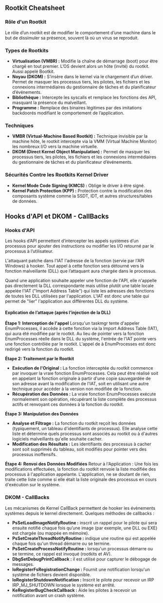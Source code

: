 ## Rootkit Cheatsheet

### Rôle d'un Rootkit

Le rôle d’un rootkit est de modifier le comportement d’une machine dans le but de dissimuler sa présence, souvent là où un virus se reproduit.

### Types de Rootkits

- **Virtualisation (VMBR) :** Modifie la chaîne de démarrage (boot) pour être chargé en tout premier. L’OS devient alors un hôte (invité) du rootkit. Aussi appelé Bootkit.
- **Noyau (DKOM) :** S’insère dans le kernel via le chargement d’un driver. Permet de masquer les processus tiers, les pilotes, les fichiers et les connexions intermédiaires du gestionnaire de tâches et du planificateur d’événements.
- **Bibliothèque :** Intercepte les syscalls et remplace les fonctions des API, masquant la présence du malveillant.
- **Programme :** Remplace des binaires légitimes par des imitations backdoorés modifiant le comportement de l’application.

### Techniques

- **VMBR (Virtual-Machine Based Rootkit) :** Technique invisible par la machine hôte, le rootkit intercepte via la VMM (Virtual Machine Monitor) les nombreux I/O vers la machine virtuelle.
- **DKOM (Direct Kernel Object Manipulation) :** Permet de masquer les processus tiers, les pilotes, les fichiers et les connexions intermédiaires du gestionnaire de tâches et du planificateur d’événements.

### Sécurités Contre les Rootkits Kernel Driver

- **Kernel Mode Code Signing (KMCS) :** Oblige le driver à être signé.
- **Kernel Patch Protection (KPP) :** Protection contre la modification des composants système comme la SSDT, IDT, et autres structures/tables de données.

## Hooks d'API et DKOM - CallBacks

### Hooks d'API

Les hooks d’API permettent d‘intercepter les appels systèmes d’un processus pour ajouter des instructions ou modifier les I/O retourné par le processus à l’utilisateur.

L'attaquant patche dans l'IAT l'adresse de la fonction (servie par l'API Windows) à hooker. Tout appel à cette fonction sera détourné vers la fonction malveillante (DLL) que l’attaquant aura chargée dans le processus.

Quand une application souhaite appeler une fonction de l'API, elle n'appelle pas directement la DLL correspondante mais utilise plutôt une table locale appelée l'IAT ("Import Address Table") qui liste les adresses des fonctions de toutes les DLL utilisées par l'application. L'IAT est donc une table qui permet de "lier" l'application aux différentes DLL du système.

#### Explication de l’attaque (après l’injection de la DLL)

**Étape 1: Interception de l'appel**
Lorsqu'un taskmgr tente d'appeler EnumProcesses, il accède à cette fonction via la Import Address Table (IAT), qui aura été modifiée par le rootkit. Au lieu de pointer vers la fonction EnumProcesses réelle dans le DLL du système, l'entrée de l'IAT pointe vers une fonction contrôlée par le rootkit. L'appel de à EnumProcesses est donc redirigé vers la fonction du rootkit.

**Étape 2: Traitement par le Rootkit**
- **Exécution de l'Original :** La fonction interceptée du rootkit commence par invoquer la vraie fonction EnumProcesses. Cela peut être réalisé soit en appelant la fonction originale à partir d'une copie sauvegardée de son adresse avant la modification de l'IAT, soit en utilisant une autre technique pour accéder à la version non modifiée de la fonction.
- **Récupération des Données :** La vraie fonction EnumProcesses exécute normalement son opération, récupérant la liste complète des processus actifs et renvoyant ces données à la fonction du rootkit.

**Étape 3: Manipulation des Données**
- **Analyse et Filtrage :** La fonction du rootkit reçoit les données (typiquement, un tableau d'identifiants de processus). Elle analyse cette liste et détermine quels processus sont associés au rootkit ou à d'autres logiciels malveillants qu'elle souhaite cacher.
- **Modification des Résultats :** Les identifiants des processus à cacher sont soit supprimés du tableau, soit modifiés pour pointer vers des processus inoffensifs.

**Étape 4: Renvoi des Données Modifiées**
Retour à l'Application : Une fois les modifications effectuées, la fonction du rootkit renvoie la liste modifiée des processus à l'application appelante. L'application, ne se doutant de rien, traite cette liste comme si elle était la liste originale des processus en cours d'exécution sur le système.

### DKOM - CallBacks

Les mécanismes de Kernel CallBack permettent de hooker les évènements systèmes depuis le kernel directement. Quelques méthodes de callbacks :
- **PsSetLoadImageNotifyRoutine :** inscrit un rappel pour le pilote qui sera ensuite notifié chaque fois qu’une image (par exemple, une DLL ou EXE) est chargée (ou mappée en mémoire).
- **PsSetCreateThreadNotifyRoutine :** indique une routine qui est appelée chaque fois qu'un thread démarre ou se termine.
- **PsSetCreateProcessNotifyRoutine :** lorsqu'un processus démarre ou se termine, ce rappel est invoqué (rootkits et AV).
- **DbgSetDebugPrintCallback :** il est utilisé pour capturer le débogage de messages.
- **IoRegisterFsRegistrationChange :** Fournit une notification lorsqu'un système de fichiers devient disponible.
- **IoRegisterShutdownNotification :** Inscrit le pilote pour recevoir un IRP IRP_MJ_SHUTDOWN lorsque le système est arrêté.
- **KeRegisterBugCheckCallback :** Aide les pilotes à recevoir un notification avant un crash système.

